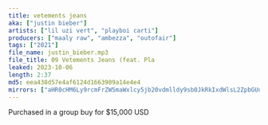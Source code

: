 ```yaml
---
title: vetements jeans
aka: ["justin bieber"]
artists: ["lil uzi vert", "playboi carti"]
producers: ["maaly raw", "ambezza", "outofair"]
tags: ["2021"]
file_name: justin_bieber.mp3
file_title: 09 Vetements Jeans (feat. Pla
leaked: 2023-10-06
length: 2:37
md5: eea438d57e4af6124d1663909a14e4e4
mirrors: ["aHR0cHM6Ly9rcmFrZW5maWxlcy5jb20vdmlldy9sb0JkRkIxdWlsL2ZpbGUuaHRtbA==", "aHR0cHM6Ly9kYnJlZS5vcmcvdi81MzZhZTU="]
---
```

Purchased in a group buy for $15,000 USD
